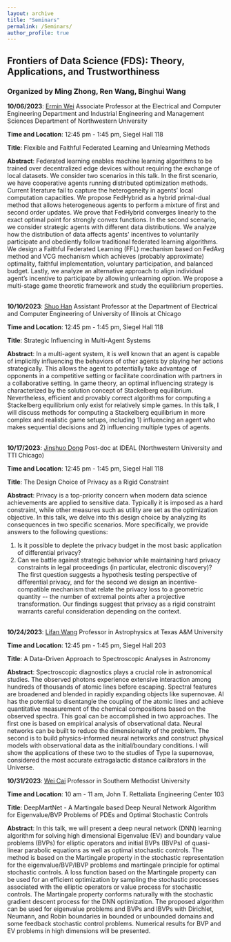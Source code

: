 ```yaml
---
layout: archive
title: "Seminars"
permalink: /Seminars/
author_profile: true
---
```


## Frontiers of Data Science (FDS): Theory, Applications, and Trustworthiness
### Organized by Ming Zhong, Ren Wang, Binghui Wang

**10/06/2023**: [Ermin Wei](http://users.eecs.northwestern.edu/~erminwei/) Associate Professor at the Electrical and Computer Engineering Department and Industrial Engineering and Management Sciences Department of Northwestern University

**Time and Location**: 12:45 pm - 1:45 pm, Siegel Hall 118

**Title**: Flexible and Faithful Federated Learning and Unlearning Methods

**Abstract**: Federated learning enables machine learning algorithms to be trained over decentralized edge devices without requiring the exchange of local datasets. We consider two scenarios in this talk. In the first scenario, we have cooperative agents running distributed optimization methods. Current literature fail to capture the heterogeneity in agents’ local computation capacities. We propose FedHybrid as a hybrid primal-dual method that allows heterogeneous agents to perform a mixture of first and second order updates.  We prove that FedHybrid converges linearly to the exact optimal point for strongly convex functions. In the second scenario, we consider strategic agents with different data distributions. We analyze how the distribution of data affects agents' incentives to voluntarily participate and obediently follow traditional federated learning algorithms. We design a Faithful Federated Learning (FFL) mechanism based on FedAvg method and VCG mechanism which achieves (probably approximate) optimality, faithful implementation, voluntary participation, and balanced budget. Lastly, we analyze an alternative approach to align individual agent’s incentive to participate by allowing unlearning option. We propose a multi-stage game theoretic framework and study the equilibrium properties.
<br/><br/>

**10/10/2023**: [Shuo Han](https://hanshuo.people.uic.edu/site/) Assistant Professor at the Department of Electrical and Computer Engineering of University of Illinois at Chicago

**Time and Location**: 12:45 pm - 1:45 pm, Siegel Hall 118

**Title**: Strategic Influencing in Multi-Agent Systems

**Abstract**: In a multi-agent system, it is well known that an agent is capable of implicitly influencing the behaviors of other agents by playing her actions strategically. This allows the agent to potentially take advantage of opponents in a competitive setting or facilitate coordination with partners in a collaborative setting. In game theory, an optimal influencing strategy is characterized by the solution concept of Stackelberg equilibrium. Nevertheless, efficient and provably correct algorithms for computing a Stackelberg equilibrium only exist for relatively simple games. In this talk, I will discuss methods for computing a Stackelberg equilibrium in more complex and realistic game setups, including 1) influencing an agent who makes sequential decisions and 2) influencing multiple types of agents.
<br/><br/>

**10/17/2023**: [Jinshuo Dong](https://www2.math.upenn.edu/~jinshuo/) Post-doc at IDEAL (Northwestern University and TTI Chicago)

**Time and Location**: 12:45 pm - 1:45 pm, Siegel Hall 118

**Title**: The Design Choice of Privacy as a Rigid Constraint

**Abstract**: Privacy is a top-priority concern when modern data science achievements are applied to sensitive data. Typically it is imposed as a hard constraint, while other measures such as utility are set as the optimization objective. In this talk, we delve into this design choice by analyzing its consequences in two specific scenarios. More specifically, we provide answers to the following questions:
1. Is it possible to deplete the privacy budget in the most basic application of differential privacy?
2. Can we battle against strategic behavior while maintaining hard privacy constraints in legal proceedings (in particular, electronic discovery)?
The first question suggests a hypothesis testing perspective of differential privacy, and for the second we design an incentive-compatible mechanism that relate the privacy loss to a geometric quantity -- the number of extremal points after a projective transformation. Our findings suggest that privacy as a rigid constraint warrants careful consideration depending on the context.
<br/><br/>

**10/24/2023**: [Lifan Wang](https://physics.tamu.edu/directory/lifan/) Professor in Astrophysics at Texas A&M University


**Time and Location**: 12:45 pm - 1:45 pm, Siegel Hall 203

**Title**: A Data-Driven Approach to Spectroscopic Analyses in Astronomy

**Abstract**: Spectroscopic diagnostics plays a crucial role in astronomical studies. The observed photons experience extensive interaction among hundreds of thousands of atomic lines before escaping. Spectral features are broadened and blended in rapidly expanding objects like supernovae. AI has the potential to disentangle the coupling of the atomic lines and achieve quantitative measurement of the chemical compositions based on the observed spectra. This goal can be accomplished in two approaches. The first one is based on empirical analysis of observational data. Neural networks can be built to reduce the dimensionality of the problem. The second is to build physics-informed neural networks and construct physical models with observational data as the initial/boundary conditions. I will show the applications of these two to the studies of Type Ia supernovae, considered the most accurate extragalactic distance calibrators in the Universe.


**10/31/2023**: [Wei Cai](https://www.smu.edu/Dedman/Academics/Departments/Math/People/Faculty/WeiCai) Professor in Southern Methodist University


**Time and Location**: 10 am - 11 am, John T. Rettaliata Engineering Center 103

**Title**: DeepMartNet - A Martingale based Deep Neural Network Algorithm for Eigenvalue/BVP Problems of PDEs and Optimal Stochastic Controls

**Abstract**: In this talk, we will present a deep neural network (DNN) learning algorithm for solving high dimensional Eigenvalue (EV) and boundary value problems (BVPs)  for elliptic operators and initial BVPs (IBVPs) of quasi-linear parabolic equations as well as optimal stochastic controls. The method is based on the Martingale property in the stochastic representation for the eigenvalue/BVP/IBVP problems and martingale principle for optimal stochastic controls. A loss function based on the Martingale property can be used for an efficient optimization by sampling the stochastic processes associated with the elliptic operators or value process  for stochastic controls. The Martingale property conforms naturally with the stochastic gradient descent process  for the DNN optimization. The proposed algorithm can be used for eigenvalue problems and BVPs and  IBVPs with Dirichlet, Neumann, and Robin boundaries in bounded or unbounded domains and some feedback stochastic control problems. Numerical results for BVP and EV problems in high dimensions will be presented.

<br/><br/>
